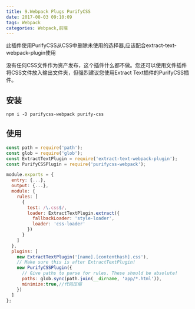 ```yaml
---
title: 9.Webpack Plugs PurifyCSS
date: 2017-08-03 09:10:09
tags: Webpack
categories: Webpack,前端
---
```



此插件使用PurifyCSS从CSS中删除未使用的选择器,应该配合extract-text-webpack-plugin使用

没有任何CSS文件作为资产发布，这个插件什么都不做。您还可以使用文件插件将CSS文件放入输出文件夹，但强烈建议您使用Extract Text插件的PurifyCSS插件。

## 安装

```
npm i -D purifycss-webpack purify-css
```

## 使用

```js
const path = require('path');
const glob = require('glob');
const ExtractTextPlugin = require('extract-text-webpack-plugin');
const PurifyCSSPlugin = require('purifycss-webpack');

module.exports = {
  entry: {...},
  output: {...},
  module: {
    rules: [
      {
        test: /\.css$/,
        loader: ExtractTextPlugin.extract({
          fallbackLoader: 'style-loader',
          loader: 'css-loader'
        })
      }
    ]
  },
  plugins: [
    new ExtractTextPlugin('[name].[contenthash].css'),
    // Make sure this is after ExtractTextPlugin!
    new PurifyCSSPlugin({
      // Give paths to parse for rules. These should be absolute!
      paths: glob.sync(path.join(__dirname, 'app/*.html')),
      minimize:true,//代码压缩
    })
  ]
};
```

